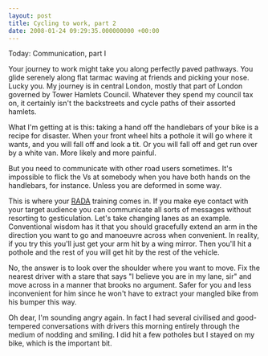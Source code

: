 ```yaml
---
layout: post
title: Cycling to work, part 2
date: 2008-01-24 09:29:35.000000000 +00:00
---
```

Today: Communication, part I

Your journey to work might take you along perfectly paved pathways. You glide serenely along flat tarmac waving at friends and picking your nose. Lucky you. My journey is in central London, mostly that part of London governed by Tower Hamlets Council. Whatever they spend my council tax on, it certainly isn't the backstreets and cycle paths of their assorted hamlets.

What I'm getting at is this: taking a hand off the handlebars of your bike is a recipe for disaster. When your front wheel hits a pothole it will go where it wants, and you will fall off and look a tit. Or you will fall off and get run over by a white van. More likely and more painful.

But you need to communicate with other road users sometimes. It's impossible to flick the Vs at somebody when you have both hands on the handlebars, for instance. Unless you are deformed in some way.

This is where your <a target="_blank" href="https://www.rada.org/">RADA</a> training comes in. If you make eye contact with your target audience you can communicate all sorts of messages without resorting to gesticulation. Let's take changing lanes as an example. Conventional wisdom has it that you should gracefully extend an arm in the direction you want to go and manoeuvre across when convenient. In reality, if you try this you'll just get your arm hit by a wing mirror. Then you'll hit a pothole and the rest of you will get hit by the rest of the vehicle.

No, the answer is to look over the shoulder where you want to move. Fix the nearest driver with a stare that says "I believe you are in my lane, sir" and move across in a manner that brooks no argument. Safer for you and less inconvenient for him since he won't have to extract your mangled bike from his bumper this way.

Oh dear, I'm sounding angry again. In fact I had several civilised and good-tempered conversations with drivers this morning entirely through the medium of nodding and smiling. I did hit a few potholes but I stayed on my bike, which is the important bit.
